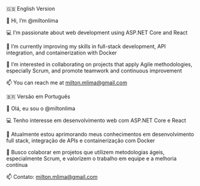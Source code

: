 🇬🇧 English Version

👋 Hi, I’m @miltonlima

💻 I’m passionate about web development using ASP.NET Core and React

🚀 I’m currently improving my skills in full-stack development, API integration, and containerization with Docker

🤝 I’m interested in collaborating on projects that apply Agile methodologies, especially Scrum, and promote teamwork and continuous improvement

📫 You can reach me at milton.mlima@gmail.com

🇧🇷 Versão em Português

👋 Olá, eu sou o @miltonlima

💻 Tenho interesse em desenvolvimento web com ASP.NET Core e React

🚀 Atualmente estou aprimorando meus conhecimentos em desenvolvimento full stack, integração de APIs e containerização com Docker

🤝 Busco colaborar em projetos que utilizem metodologias ágeis, especialmente Scrum, e valorizem o trabalho em equipe e a melhoria contínua

📫 Contato: milton.mlima@gmail.com
